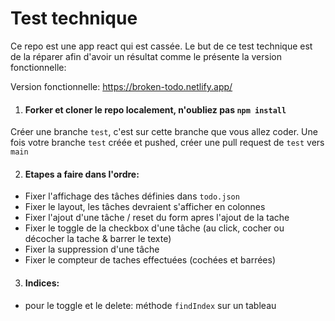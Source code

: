 # Test technique

Ce repo est une app react qui est cassée. Le but de ce test technique est de la réparer afin d'avoir un résultat comme le présente la version fonctionnelle:

Version fonctionnelle: https://broken-todo.netlify.app/

1. #### Forker et cloner le repo localement, n'oubliez pas `npm install`

Créer une branche `test`, c'est sur cette branche que vous allez coder. Une fois votre branche `test` créée et pushed, créer une pull request de `test` vers `main`

2. #### Etapes a faire dans l'ordre:
- Fixer l'affichage des tâches définies dans `todo.json`
- Fixer le layout, les tâches devraient s'afficher en colonnes
- Fixer l'ajout d'une tâche / reset du form apres l'ajout de la tache
- Fixer le toggle de la checkbox d'une tâche (au click, cocher ou décocher la tache & barrer le texte)
- Fixer la suppression d'une tâche
- Fixer le compteur de taches effectuées (cochées et barrées)


3. #### Indices:
- pour le toggle et le delete: méthode `findIndex` sur un tableau

